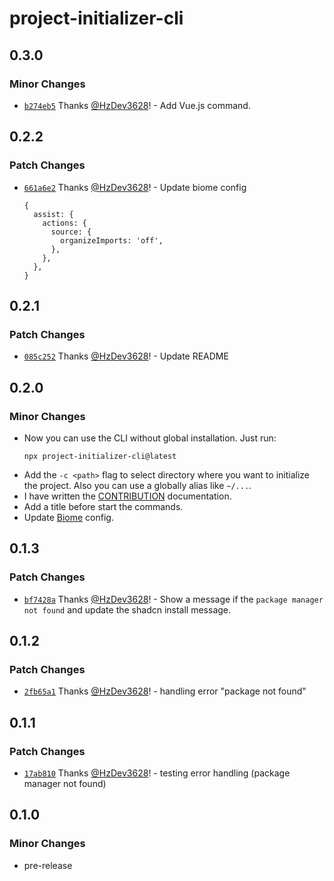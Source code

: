 # project-initializer-cli

## 0.3.0

### Minor Changes

- [`b274eb5`](https://github.com/HzDev3628/project-initializer-cli/commit/b274eb500359c07f63dd83f3eeb257463c9c632a) Thanks [@HzDev3628](https://github.com/HzDev3628)! - Add Vue.js command.

## 0.2.2

### Patch Changes

- [`661a6e2`](https://github.com/HzDev3628/project-initializer-cli/commit/661a6e219380021ebde80765afeebf592daa1476) Thanks [@HzDev3628](https://github.com/HzDev3628)! - Update biome config
  ```
  {
    assist: {
      actions: {
        source: {
          organizeImports: 'off',
        },
      },
    },
  }
  ```

## 0.2.1

### Patch Changes

- [`085c252`](https://github.com/HzDev3628/project-initializer-cli/commit/085c2524c9ee4d939b3e42a76b212e9292710f9c) Thanks [@HzDev3628](https://github.com/HzDev3628)! - Update README

## 0.2.0

### Minor Changes

- Now you can use the CLI without global installation. Just run:
  ```
  npx project-initializer-cli@latest
  ```
- Add the `-c <path>` flag to select directory where you want to initialize the project. Also you can use a globally alias like `~/...`.
- I have written the <a href="https://github.com/HzDev3628/project-initializer-cli/blob/main/CONTRIBUTING.md">CONTRIBUTION</a> documentation.
- Add a title before start the commands.
- Update <a href="https://biomejs.dev">Biome</a> config.

## 0.1.3

### Patch Changes

- [`bf7428a`](https://github.com/HzDev3628/project-initializer-cli/commit/bf7428a48e794f62c31d195ace47388231f8cc1f) Thanks [@HzDev3628](https://github.com/HzDev3628)! - Show a message if the `package manager not found` and update the shadcn install message.

## 0.1.2

### Patch Changes

- [`2fb65a1`](https://github.com/HzDev3628/project-initializer-cli/commit/2fb65a1dee7778cd7c07ca99785bb742e772e76a) Thanks [@HzDev3628](https://github.com/HzDev3628)! - handling error "package not found"

## 0.1.1

### Patch Changes

- [`17ab810`](https://github.com/HzDev3628/project-initializer-cli/commit/17ab81078c7441db36c74b080afc7a92af03b995) Thanks [@HzDev3628](https://github.com/HzDev3628)! - testing error handling (package manager not found)

## 0.1.0

### Minor Changes

- pre-release
